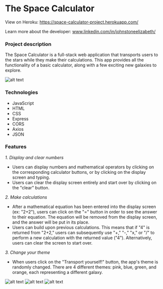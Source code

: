 
# The Space Calculator

View on Heroku: https://space-calculator-project.herokuapp.com/

Learn more about the developer: www.linkedin.com/in/johnstoneelizabeth/

### Project description
The Space Calculator is a full-stack web application that transports users to the stars while they make their calculations. This app provides all the functionality of a basic calculator, along with a few exciting new galaxies to explore.

![alt text](misc/pink_theme.png "Pink theme")

### Technologies
* JavaScript
* HTML
* CSS
* Express
* CORS
* Axios
* JSON

### Features
*1. Display and clear numbers*
* Users can display numbers and mathematical operators by clicking on the corresponding calculator buttons, or by clicking on the display screen and typing.
* Users can clear the display screen entirely and start over by clicking on the "clear" button.

*2. Make calculations*
* After a mathematical equation has been entered into the display screen (ex: "2+2"), users can click on the "=" button in order to see the answer to their equation. The equation will be removed from the display screen, and the answer will be put in its place.
* Users can build upon previous calculations. This means that if "4" is returned from "2+2," users can subsequently use "+," "-," "x," or "/" to perform a new calculation with the returned value ("4"). Alternatively, users can clear the screen to start over.

*3. Change your theme*
* When users click on the "Transport yourself!" button, the app's theme is randomly changed. There are 4 different themes: pink, blue, green, and orange, each representing a different galaxy.

![alt text](misc/blue_theme.png "Blue theme")
![alt text](misc/green_theme.png "Green theme")
![alt text](misc/orange_theme.png "Orange theme")
